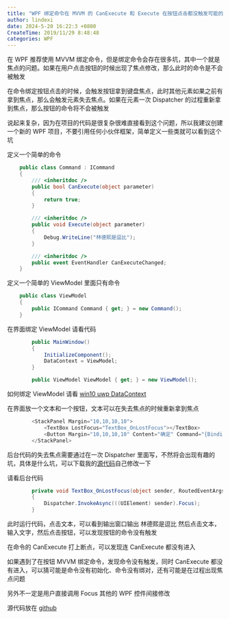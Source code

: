 ```yaml
---
title: "WPF 绑定命令在 MVVM 的 CanExecute 和 Execute 在按钮点击都没触发可能的原因"
author: lindexi
date: 2024-5-20 16:22:3 +0800
CreateTime: 2019/11/29 8:48:48
categories: WPF
---
```


在 WPF 推荐使用 MVVM 绑定命令，但是绑定命令会存在很多坑，其中一个就是焦点的问题。如果在用户点击按钮的时候出现了焦点修改，那么此时的命令是不会被触发

<!--more-->


<!-- CreateTime:2019/11/29 8:48:48 -->

<!-- csdn -->

在命令绑定按钮点击的时候，会触发按钮拿到键盘焦点，此时其他元素如果之前有拿到焦点，那么会触发元素失去焦点。如果在元素一次 Dispatcher 的过程重新拿到焦点，那么按钮的命令将不会被触发

说起来复杂，因为在项目的代码是很复杂很难直接看到这个问题，所以我建议创建一个新的 WPF 项目，不要引用任何小伙伴框架，简单定义一些类就可以看到这个坑

定义一个简单的命令

```csharp
    public class Command : ICommand
    {
        /// <inheritdoc />
        public bool CanExecute(object parameter)
        {
            return true;
        }

        /// <inheritdoc />
        public void Execute(object parameter)
        {
            Debug.WriteLine("林德熙是逗比");
        }

        /// <inheritdoc />
        public event EventHandler CanExecuteChanged;
    }
```

定义一个简单的 ViewModel 里面只有命令

```csharp
    public class ViewModel
    {
        public ICommand Command { get; } = new Command();
    }
```

在界面绑定 ViewModel 请看代码

```csharp
        public MainWindow()
        {
            InitializeComponent();
            DataContext = ViewModel;
        }

        public ViewModel ViewModel { get; } = new ViewModel();
```

如何绑定 ViewModel 请看 [win10 uwp DataContext](https://blog.lindexi.com/post/win10-uwp-DataContext.html )

在界面放一个文本和一个按钮，文本可以在失去焦点的时候重新拿到焦点

```csharp
        <StackPanel Margin="10,10,10,10">
            <TextBox LostFocus="TextBox_OnLostFocus"></TextBox>
            <Button Margin="10,10,10,10" Content="确定" Command="{Binding Command}"></Button>
        </StackPanel>
```

后台代码的失去焦点需要通过在一次 Dispatcher 里面写，不然将会出现有趣的坑，具体是什么坑，可以下载我的[源代码](https://github.com/lindexi/lindexi_gd/blob/d8200f16691754cc61c75ecfcc7d426228a7bc55/NewhawhebichaJalciceerulebaiwair/NewhawhebichaJalciceerulebaiwair/MainWindow.xaml.cs)自己修改一下

请看后台代码

```csharp
        private void TextBox_OnLostFocus(object sender, RoutedEventArgs e)
        {
            Dispatcher.InvokeAsync(((UIElement) sender).Focus);
        }
```

此时运行代码，点击文本，可以看到输出窗口输出 林德熙是逗比 然后点击文本，输入文字，然后点击按钮，可以发现按钮的命令没有触发

在命令的 CanExecute 打上断点，可以发现连 CanExecute 都没有进入

如果遇到了在按钮 MVVM 绑定命令，发现命令没有触发，同时 CanExecute 都没有进入，可以猜可能是命令没有初始化、命令没有绑对，还有可能是在过程出现焦点问题

另外不一定是用户直接调用 Focus 其他的 WPF 控件间接修改

源代码放在 [github](https://github.com/lindexi/lindexi_gd/tree/d8200f16691754cc61c75ecfcc7d426228a7bc55/NewhawhebichaJalciceerulebaiwair )

